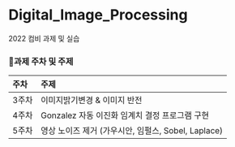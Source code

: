 # Digital_Image_Processing
2022 컴비 과제 및 실습

### 💬과제 주차 및 주제
|주차|주제|
|:--|:--|
|3주차|이미지밝기변경 & 이미지 반전|
|4주차|Gonzalez 자동 이진화 임계치 결정 프로그램 구현|
|5주차|영상 노이즈 제거 (가우시안, 임펄스, Sobel, Laplace)|
